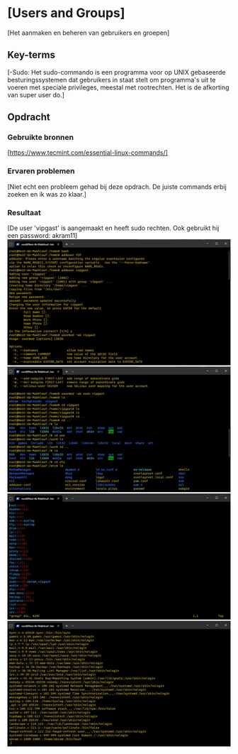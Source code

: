 # [Users and Groups]

[Het aanmaken en beheren van gebruikers en groepen]

## Key-terms

[-Sudo:
Het sudo-commando is een programma voor op UNIX gebaseerde besturingssystemen dat gebruikers in staat stelt om programma's uit te voeren met speciale privileges, meestal met rootrechten. Het is de afkorting van super user do.]

## Opdracht

### Gebruikte bronnen

[https://www.tecmint.com/essential-linux-commands/]

### Ervaren problemen

[Niet echt een probleem gehad bij deze opdrach. De juiste commands erbij zoeken en ik was zo klaar.]

### Resultaat

[De user 'vipgast' is aangemaakt en heeft sudo rechten. Ook gebruikt hij een password: akram11]
![Schermafbeelding1](/00_includes/usrgrps1.png)
![schermafbeelding2](/00_includes/usrgrps2.png)
![schermafbeelding3](/00_includes/usrgrps3.png)
![schermafbeelding4](/00_includes/usrgrps4.png)
